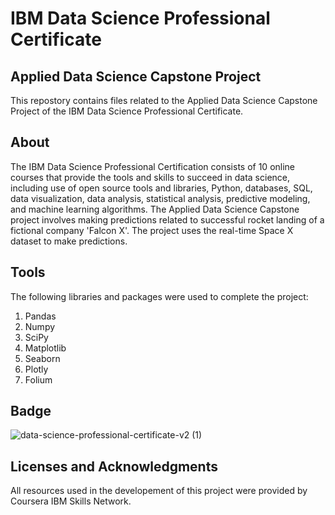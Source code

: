 # IBM Data Science Professional Certificate
## Applied Data Science Capstone Project
This repostory contains files related to the Applied Data Science Capstone Project of the IBM Data Science Professional Certificate.
## About
The IBM Data Science Professional Certification consists of 10 online courses that provide the tools and skills to succeed in data science, including use of open source tools and libraries, Python, databases, SQL, data visualization, data analysis, statistical analysis, predictive modeling, and machine learning algorithms.
The Applied Data Science Capstone project involves making predictions related to successful rocket landing of a fictional company 'Falcon X'. The project uses the real-time Space X dataset to make predictions. 
## Tools
The following libraries and packages were used to complete the project:
1. Pandas
2. Numpy
3. SciPy
4. Matplotlib
5. Seaborn
6. Plotly
7. Folium
## Badge
![data-science-professional-certificate-v2 (1)](https://github.com/asaadaali/testrep/assets/111152382/dfae607e-a1eb-4f15-84a0-9a757d8fab90)
## Licenses and Acknowledgments
All resources used in the developement of this project were provided by Coursera IBM Skills Network.
